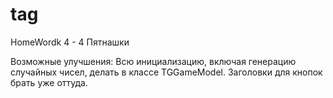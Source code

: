# tag
HomeWordk 4 - 4
Пятнашки

Возможные улучшения:
Всю инициализацию, включая генерацию случайных чисел, делать в классе TGGameModel.
Заголовки для кнопок брать уже оттуда.
